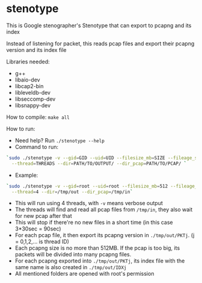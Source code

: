 # stenotype
This is Google stenographer's Stenotype that can export to pcapng and its index

Instead of listening for packet, this reads pcap files and export their pcapng version and its index file

Libraries needed:
  - g++
  - libaio-dev
  - libcap2-bin
  - libleveldb-dev
  - libseccomp-dev
  - libsnappy-dev

How to compile: `make all`

How to run:
- Need help? Run `./stenotype --help`
- Command to run:
```bash
`sudo ./stenotype -v --gid=GID --uid=UID --filesize_mb=SIZE --fileage_sec=SEC \
  --thread=THREADS --dir=PATH/TO/OUTPUT/ --dir_pcap=PATH/TO/PCAP/ `
```
- Example:
```bash
`sudo ./stenotype -v --gid=root --uid=root --filesize_mb=512 --fileage_sec=30 \
  --thread=4 --dir=/tmp/out --dir_pcap=/tmp/in`
```
  - This will run using 4 threads, with `-v` means verbose output
  - The threads will find and read all pcap files from `/tmp/in`, they also wait for new pcap after that
  - This will stop if there're no new files in a short time (in this case 3*30sec = 90sec)
  - For each pcap file, it then export its pcapng version in `./tmp/out/PKTj`. (j = 0,1,2,... is thread ID)
  - Each pcapng size is no more than 512MB. If the pcap is too big, its packets will be divided into many pcapng files.
  - For each pcapng exported into `./tmp/out/PKTj`, its index file with the same name is also created in `./tmp/out/IDXj`
  - All mentioned folders are opened with root's permission